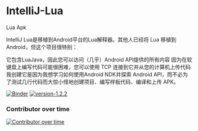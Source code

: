 # IntelliJ-Lua
Lua Apk

IntelliJ Lua是移植到Android平台的Lua解释器。其他人已经将 Lua 移植到 Android，但这个项目很特别：

它包含LuaJava，因此您可以访问（几乎）Android API提供的所有内容
因为在软键盘上编写代码可能很困难，您可以使用 TCP 连接到它并从您的计算机上传代码
我创建它是因为我想学习如何使用Android NDK并探索 Android API，而不必为了测试几行代码而大惊小怪地创建项目、编写样板代码、编译和上传 APK。

[![Binder](https://binder.pangeo.io/badge_logo.svg)](https://binder.pangeo.io/v2/gh/Naereen/badges/master)
[![version-1.2.2](https://img.shields.io/badge/Made%20for-VSCode-1f425f.svg)](#)



### Contributor over time

[![Contributor over time](https://contributor-overtime-api.apiseven.com/contributors-svg?chart=contributorOverTime&repo=Naereen/badges)](https://www.apiseven.com/en/contributor-graph?chart=contributorOverTime&repo=Naereen/badges)





